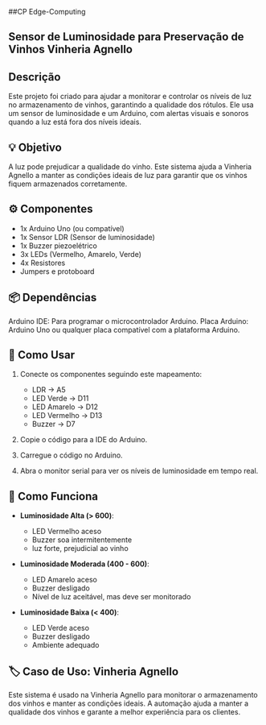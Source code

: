 ##CP Edge-Computing
## Sensor de Luminosidade para Preservação de Vinhos  Vinheria Agnello

## Descrição
Este projeto foi criado para ajudar a monitorar e controlar os níveis de luz no armazenamento de vinhos, garantindo a qualidade dos rótulos. Ele usa um sensor de luminosidade e um Arduino, com alertas visuais e sonoros quando a luz está fora dos níveis ideais.

## 💡 Objetivo

A luz pode prejudicar a qualidade do vinho. Este sistema ajuda a Vinheria Agnello a manter as condições ideais de luz para garantir que os vinhos fiquem armazenados corretamente.

## ⚙️ Componentes

- 1x Arduino Uno (ou compatível)
- 1x Sensor LDR (Sensor de luminosidade)
- 1x Buzzer piezoelétrico
- 3x LEDs (Vermelho, Amarelo, Verde)
- 4x Resistores 
- Jumpers e protoboard

## 📦 Dependências

Arduino IDE: Para programar o microcontrolador Arduino.
Placa Arduino: Arduino Uno ou qualquer placa compatível com a plataforma Arduino.

## 🔧 Como Usar

1. Conecte os componentes seguindo este mapeamento:
   - LDR → A5 
   - LED Verde → D11
   - LED Amarelo → D12
   - LED Vermelho → D13
   - Buzzer → D7

2. Copie o código para a IDE do Arduino.

3. Carregue o código no Arduino.

4. Abra o monitor serial para ver os níveis de luminosidade em tempo real.

## 🚦 Como Funciona

- **Luminosidade Alta (> 600)**:
  - LED Vermelho aceso
  - Buzzer soa intermitentemente
  - luz forte, prejudicial ao vinho

- **Luminosidade Moderada (400 - 600)**:
  - LED Amarelo aceso
  - Buzzer desligado
  - Nível de luz aceitável, mas deve ser monitorado

- **Luminosidade Baixa (< 400)**:
  - LED Verde aceso
  - Buzzer desligado
  - Ambiente adequado

## 🏷️ Caso de Uso: Vinheria Agnello

Este sistema é usado na Vinheria Agnello para monitorar o armazenamento dos vinhos e manter as condições ideais. A automação ajuda a manter a qualidade dos vinhos e garante a melhor experiência para os clientes.
